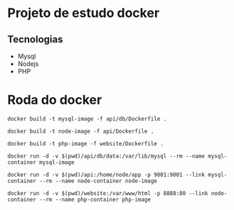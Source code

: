 # Projeto de estudo docker

## Tecnologias
- Mysql
- Nodejs
- PHP

# Roda do docker

`docker build -t mysql-image -f api/db/Dockerfile .`

`docker build -t node-image -f api/Dockerfile .`

`docker build -t php-image -f website/Dockerfile .`

`docker run -d -v $(pwd)/api/db/data:/var/lib/mysql --rm --name mysql-container mysql-image`

`docker run -d -v $(pwd)/api:/home/node/app -p 9001:9001 --link mysql-container --rm --name node-container node-image`

`docker run -d -v $(pwd)/website:/var/www/html -p 8888:80 --link node-container --rm --name php-container php-image`